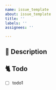 ```yaml
---
name: issue_template
about: issue_template
title: ''
labels: ''
assignees: ''

---
```


<!-- 이슈 제목
[<이슈 종류>] <알아보기 쉽게 제목 작성>
-->

<!-- 이슈 종류
feat : 새로운 기능의 개발 (새로운 html, css 생성 포함)
fix / refactoring : 코드 수정, 기능 변화, 구조 수정 등 상황에 맞춰서 fix 혹은 refactoring 선택
chore : 개발환경 세팅 (npm, git 설정 등), 문서 작성, 배포 이슈
merge : 상위 개념의 브랜치로의 merge 상황에 사용
-->

<!-- 담당자와 라벨 넣었는지 확인하세요. -->

## 📔 Description

<!-- 왜 이슈를 열었는가 -->

## 🐈 Todo

<!-- 무엇을 할 것인가를 체크박스로 만들고 작업이 끝날 때마다 체크하면서 진행 -->

- [ ] todo1
